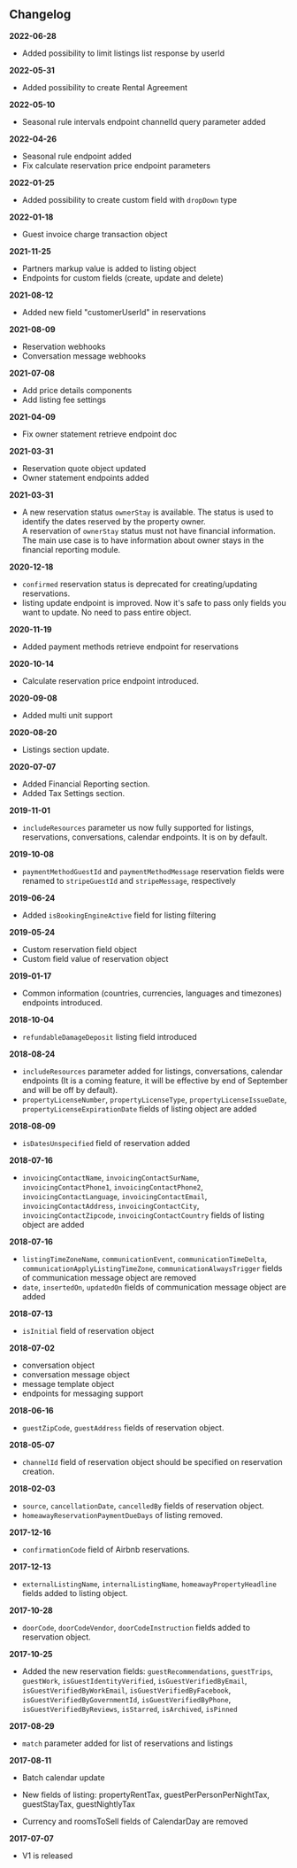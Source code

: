 ## Changelog

**2022-06-28**

- Added possibility to limit listings list response by userId

**2022-05-31**

- Added possibility to create Rental Agreement

**2022-05-10**

- Seasonal rule intervals endpoint channelId query parameter added

**2022-04-26**

- Seasonal rule endpoint added
- Fix calculate reservation price endpoint parameters

**2022-01-25**

- Added possibility to create custom field with `dropDown` type 

**2022-01-18**

- Guest invoice charge transaction object

**2021-11-25**

- Partners markup value is added to listing object
- Endpoints for custom fields (create, update and delete)

**2021-08-12**
- Added new field "customerUserId" in reservations

**2021-08-09**
- Reservation webhooks
- Conversation message webhooks

**2021-07-08**
- Add price details components
- Add listing fee settings

**2021-04-09**
- Fix owner statement retrieve endpoint doc

**2021-03-31**
- Reservation quote object updated
- Owner statement endpoints added

**2021-03-31**
- A new reservation status `ownerStay` is available. The status is used to identify the dates reserved by the property owner.  
  A reservation of `ownerStay` status must not have financial information. The main use case is to have information about owner stays
  in the financial reporting module.

**2020-12-18**
- `confirmed` reservation status is deprecated for creating/updating reservations.
- listing update endpoint is improved. Now it's safe to pass only fields you want to update. No need to pass entire object. 

**2020-11-19**
- Added payment methods retrieve endpoint for reservations

**2020-10-14**
- Calculate reservation price endpoint introduced.

**2020-09-08**
- Added multi unit support

**2020-08-20**
- Listings section update. 

**2020-07-07**
- Added Financial Reporting section.
- Added Tax Settings section.

**2019-11-01**
- `includeResources` parameter us now fully supported for listings, reservations, conversations, calendar endpoints. It is on by default.

**2019-10-08**
- `paymentMethodGuestId` and `paymentMethodMessage` reservation fields were renamed to `stripeGuestId` and `stripeMessage`, respectively

**2019-06-24**
- Added `isBookingEngineActive` field for listing filtering

**2019-05-24**

- Custom reservation field object
- Custom field value of reservation object

**2019-01-17**
- Common information (countries, currencies, languages and timezones) endpoints introduced.

**2018-10-04**
- `refundableDamageDeposit` listing field introduced

**2018-08-24**

- `includeResources` parameter added for listings, conversations, calendar endpoints (It is a coming feature, it will be effective by end of September and will be off by default).
- `propertyLicenseNumber`, `propertyLicenseType`, `propertyLicenseIssueDate`, `propertyLicenseExpirationDate`  fields of listing object are added

**2018-08-09**

- `isDatesUnspecified` field of reservation added

**2018-07-16** 

- `invoicingContactName`, `invoicingContactSurName`, `invoicingContactPhone1`, `invoicingContactPhone2`, `invoicingContactLanguage`, `invoicingContactEmail`, `invoicingContactAddress`, `invoicingContactCity`, `invoicingContactZipcode`, `invoicingContactCountry` fields of listing object are added

**2018-07-16** 

- `listingTimeZoneName`, `communicationEvent`,  `communicationTimeDelta`, `communicationApplyListingTimeZone`, `communicationAlwaysTrigger` fields of communication message object are removed
- `date`, `insertedOn`, `updatedOn` fields of communication message object are added

**2018-07-13** 

- `isInitial` field of reservation object

**2018-07-02** 

- conversation object
- conversation message object
- message template object
- endpoints for messaging support

**2018-06-16** 

- `guestZipCode`, `guestAddress` fields of reservation object.

**2018-05-07** 

- `channelId` field of reservation object should be specified on reservation creation.

**2018-02-03** 

- `source`, `cancellationDate`, `cancelledBy` fields of reservation object.
- `homeawayReservationPaymentDueDays` of listing removed.

**2017-12-16** 

- `confirmationCode` field of Airbnb reservations.

**2017-12-13** 

- `externalListingName`, `internalListingName`, `homeawayPropertyHeadline` fields added to listing object.

**2017-10-28** 

- `doorCode`, `doorCodeVendor`, `doorCodeInstruction` fields added to reservation object.

**2017-10-25** 

- Added the new reservation fields: `guestRecommendations`, `guestTrips`, `guestWork`, `isGuestIdentityVerified`, `isGuestVerifiedByEmail`, `isGuestVerifiedByWorkEmail`, 
`isGuestVerifiedByFacebook`, `isGuestVerifiedByGovernmentId`, `isGuestVerifiedByPhone`, `isGuestVerifiedByReviews`, `isStarred`, `isArchived`, `isPinned`

**2017-08-29** 

- `match` parameter added for list of reservations and listings

**2017-08-11** 

- Batch calendar update

- New fields of listing: propertyRentTax, guestPerPersonPerNightTax, guestStayTax, guestNightlyTax

- Currency and roomsToSell fields of CalendarDay are removed

**2017-07-07** 

- V1 is released

